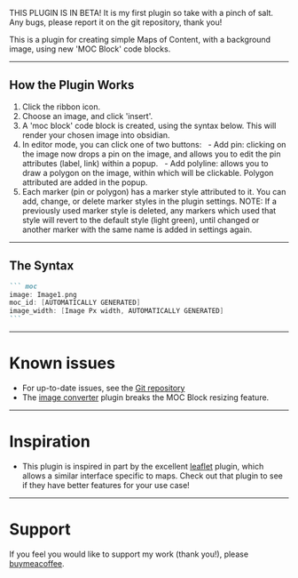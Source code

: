 THIS PLUGIN IS IN BETA! It is my first plugin so take with a pinch of salt. Any bugs, please report it on the git repository, thank you!

This is a plugin for creating simple Maps of Content, with a background image, using new 'MOC Block' code blocks.

---
## How the Plugin Works

1. Click the ribbon icon.
2. Choose an image, and click 'insert'.
3. A 'moc block' code block is created, using the syntax below. This will render your chosen image into obsidian.
4. In editor mode, you can click one of two buttons:
	  - Add pin: clicking on the image now drops a pin on the image, and allows you to edit the pin attributes (label, link) within a popup.
	  - Add polyline: allows you to draw a polygon on the image, within which will be clickable. Polygon attributed are added in the popup.
5. Each marker (pin or polygon) has a marker style attributed to it. You can add, change, or delete marker styles in the plugin settings. NOTE: If a previously used marker style is deleted, any markers which used that style will revert to the default style (light green), until changed or another marker with the same name is added in settings again.

---
## The Syntax
````markdown
``` moc
image: Image1.png
moc_id: [AUTOMATICALLY GENERATED]
image_width: [Image Px width, AUTOMATICALLY GENERATED]
```
````

---

# Known issues

- For up-to-date issues, see the [Git repository](https://github.com/NebulousNessie/Obsidian-MOCBlocks)
- The [image converter](https://github.com/xryul/obsidian-image-converter) plugin breaks the MOC Block resizing feature.

---
# Inspiration

- This plugin is inspired in part by the excellent [leaflet](https://github.com/javalent/obsidian-leaflet) plugin, which allows a similar interface specific to maps. Check out that plugin to see if they have better features for your use case!

---
# Support

If you feel you would like to support my work (thank you!), please [buymeacoffee](https://buymeacoffee.com/nebulousnessie).
